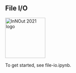 File I/O
------

<a title="The original uploader was Fryboy Editor at English Wikipedia., Public domain, via Wikimedia Commons" href="https://commons.wikimedia.org/wiki/File:InNOut_2021_logo.svg"><img width="128" alt="InNOut 2021 logo" src="https://upload.wikimedia.org/wikipedia/commons/thumb/8/8c/InNOut_2021_logo.svg/128px-InNOut_2021_logo.svg.png?20211231171307"></a>

To get started, see file-io.ipynb.

